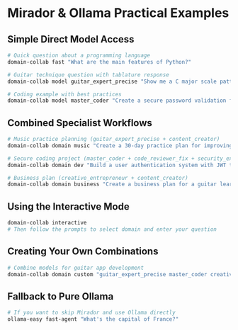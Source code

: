 # Mirador & Ollama Practical Examples

## Simple Direct Model Access

```bash
# Quick question about a programming language
domain-collab fast "What are the main features of Python?"

# Guitar technique question with tablature response
domain-collab model guitar_expert_precise "Show me a C major scale pattern on guitar"

# Coding example with best practices
domain-collab model master_coder "Create a secure password validation function in JavaScript"
```

## Combined Specialist Workflows

```bash
# Music practice planning (guitar_expert_precise + content_creator)
domain-collab domain music "Create a 30-day practice plan for improving sweep picking"

# Secure coding project (master_coder + code_reviewer_fix + security_expert)
domain-collab domain dev "Build a user authentication system with JWT tokens"

# Business plan (creative_entrepreneur + content_creator)
domain-collab domain business "Create a business plan for a guitar learning app"
```

## Using the Interactive Mode

```bash
domain-collab interactive
# Then follow the prompts to select domain and enter your question
```

## Creating Your Own Combinations

```bash
# Combine models for guitar app development
domain-collab domain custom "guitar_expert_precise master_coder creative_entrepreneur" "Design a guitar learning app with gamification features"
```

## Fallback to Pure Ollama

```bash
# If you want to skip Mirador and use Ollama directly
ollama-easy fast-agent "What's the capital of France?"
```
